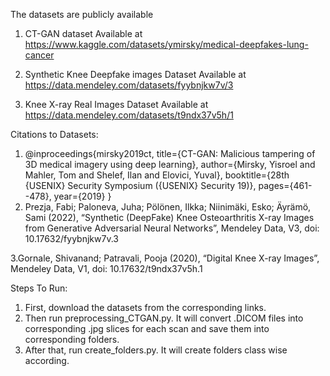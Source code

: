 The datasets are publicly available

1. CT-GAN dataset Available at https://www.kaggle.com/datasets/ymirsky/medical-deepfakes-lung-cancer

2. Synthetic Knee Deepfake images Dataset Available at https://data.mendeley.com/datasets/fyybnjkw7v/3
   
3. Knee X-ray Real Images Dataset Available at https://data.mendeley.com/datasets/t9ndx37v5h/1 

Citations to Datasets:
1. @inproceedings{mirsky2019ct,
  title={CT-GAN: Malicious tampering of 3D medical imagery using deep learning},
  author={Mirsky, Yisroel and Mahler, Tom and Shelef, Ilan and Elovici, Yuval},
  booktitle={28th $\{$USENIX$\}$ Security Symposium ($\{$USENIX$\}$ Security 19)},
  pages={461--478},
  year={2019}
}
2. Prezja, Fabi; Paloneva, Juha; Pölönen, Ilkka; Niinimäki, Esko; Äyrämö, Sami (2022), 
“Synthetic (DeepFake) Knee Osteoarthritis X-ray Images from Generative Adversarial Neural Networks”,
Mendeley Data, V3, doi: 10.17632/fyybnjkw7v.3

3.Gornale, Shivanand; Patravali, Pooja (2020), “Digital Knee X-ray Images”, Mendeley Data, V1, doi: 10.17632/t9ndx37v5h.1


Steps To Run:
1. First, download the datasets from the corresponding links.
2. Then run preprocessing_CTGAN.py. It will convert .DICOM files into corresponding .jpg slices for each scan and save them into corresponding folders.
3. After that, run create_folders.py. It will create folders class wise according. 


